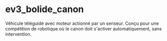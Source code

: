 # ev3_bolide_canon
 Véhicule téléguidé avec moteur actionné par un senseur. Conçu pour une compétition de robotique où le canon doit s'activer automatiquement, sans intervention.
